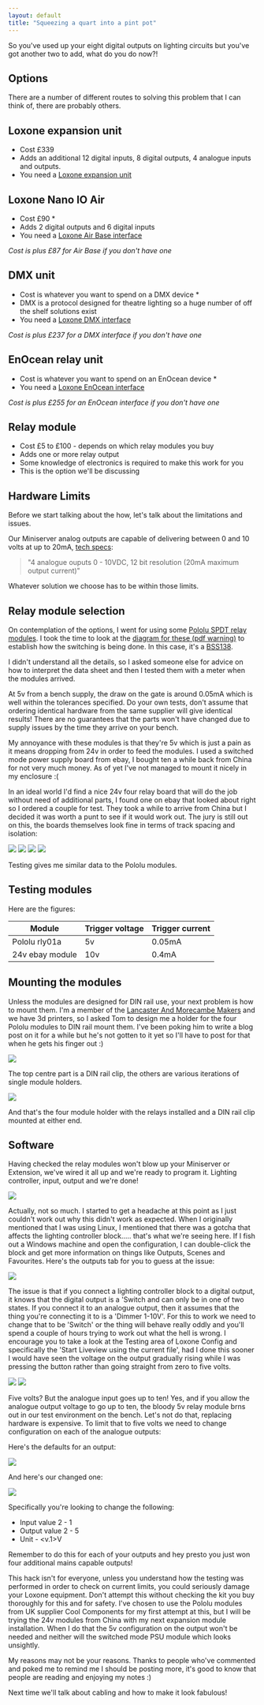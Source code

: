 ```yaml
---
layout: default
title: "Squeezing a quart into a pint pot"
---
```

So you've used up your eight digital outputs on lighting circuits but you've got another two to add, what do you do now?!</p>

## Options

There are a number of different routes to solving this problem that I can think of, there are probably others.

## Loxone expansion unit

* Cost £339
* Adds an additional 12 digital inputs, 8 digital outputs, 4 analogue inputs and outputs.
* You need a [Loxone expansion unit](http://shop.loxone.com/enuk/extension.html)

## Loxone Nano IO Air

* Cost £90 *
* Adds 2 digital outputs and 6 digital inputs
* You need a [Loxone Air Base interface](http://shop.loxone.com/enuk/air-base-extension.html)

*Cost is plus £87 for Air Base if you don't have one*

## DMX unit

* Cost is whatever you want to spend on a DMX device *
* DMX is a protocol designed for theatre lighting so a huge number of off the shelf solutions exist
* You need a [Loxone DMX interface](http://shop.loxone.com/enuk/dmx-extension.html)

*Cost is plus £237 for a DMX interface if you don't have one*

## EnOcean relay unit
* Cost is whatever you want to spend on an EnOcean device *
* You need a [Loxone EnOcean interface](http://shop.loxone.com/enuk/enocean-extension.html)

*Cost is plus £255 for an EnOcean interface if you don't have one*

## Relay module

* Cost £5 to £100 - depends on which relay modules you buy
* Adds one or more relay output
* Some knowledge of electronics is required to make this work for you
* This is the option we'll be discussing

## Hardware Limits

Before we start talking about the how, let's talk about the limitations and issues.

Our Miniserver analog outputs are capable of delivering between 0 and 10 volts at up to 20mA, [tech specs](http://www.loxone.com/enen/service/documentation/miniserver/miniserver-setup.html):

> "4 analogue ouputs 0 - 10VDC, 12 bit resolution (20mA maximum output current)"

Whatever solution we choose has to be within those limits.

## Relay module selection

On contemplation of the options, I went for using some [Pololu SPDT relay modules](https://www.coolcomponents.co.uk/basic-spdt-relay-carrier-with-5vdc-relay-assembled.html). I took the time to look at the [diagram for these (pdf warning)](https://www.pololu.com/file/0J618/pololu-basic-spdt-relay-carrier-schematic-diagram.pdf) to establish how the switching is being done. In this case, it's a [BSS138](https://www.pololu.com/file/0J620/BSS138-7-F.pdf).

I didn't understand all the details, so I asked someone else for advice on how to interpret the data sheet and then I tested them with a meter when the modules arrived.

At 5v from a bench supply, the draw on the gate is around 0.05mA which is well within the tolerances specified. Do your own tests, don't assume that ordering identical hardware from the same supplier will give identical results! There are no guarantees that the parts won't have changed due to supply issues by the time they arrive on your bench.

My annoyance with these modules is that they're 5v which is just a pain as it means dropping from 24v in order to feed the modules. I used a switched mode power supply board from ebay, I bought ten a while back from China for not very much money. As of yet I've not managed to mount it nicely in my enclosure :(

In an ideal world I'd find a nice 24v four relay board that will do the job without need of additional parts, I found one on ebay that looked about right so I ordered a couple for test. They took a while to arrive from China but I decided it was worth a punt to see if it would work out.  The jury is still out on this, the boards themselves look fine in terms of track spacing and isolation:

![](https://cdn.hackaday.io/images/2740631436715107136.jpg)
![](https://cdn.hackaday.io/images/2325281436715132206.jpg)
![](https://cdn.hackaday.io/images/8520411436715153449.jpg)
![](https://cdn.hackaday.io/images/3725581436715187529.jpg)

Testing gives me similar data to the Pololu modules.

## Testing modules

Here are the figures:

| Module | Trigger voltage | Trigger current |
| ------ | --------------- | --------------- |
| Pololu rly01a | 5v       | 0.05mA          |
| 24v ebay module | 10v    | 0.4mA           |

## Mounting the modules

Unless the modules are designed for DIN rail use, your next problem is how to mount them. I'm a member of the [Lancaster And Morecambe Makers](http://lamm.hackspace.org.uk/) and we have 3d printers, so I asked Tom to design me a holder for the four Pololu modules to DIN rail mount them. I've been poking him to write a blog post on it for a while but he's not gotten to it yet so I'll have to post for that when he gets his finger out :)

![](https://cdn.hackaday.io/images/9830951436715221616.jpg)

The top centre part is a DIN rail clip, the others are various iterations of single module holders.

![](https://cdn.hackaday.io/images/2002001436715245782.jpg)

And that's the four module holder with the relays installed and a DIN rail clip mounted at either end.

## Software

Having checked the relay modules won't blow up your Miniserver or Extension, we've wired it all up and we're ready to program it. Lighting controller, input, output and we're done!

![](https://cdn.hackaday.io/images/7449481436715265155.png)

Actually, not so much. I started to get a headache at this point as I just couldn't work out why this didn't work as expected. When I originally mentioned that I was using Linux, I mentioned that there was a gotcha that affects the lighting controller block..... that's what we're seeing here. If I fish out a Windows machine and open the configuration, I can double-click the block and get more information on things like Outputs, Scenes and Favourites. Here's the outputs tab for you to guess at the issue:

![](https://cdn.hackaday.io/images/4289431436715277375.png)

The issue is that if you connect a lighting controller block to a digital output, it knows that the digital output is a 'Switch and can only be in one of two states. If you connect it to an analogue output, then it assumes that the thing you're connecting it to is a 'Dimmer 1-10V'. For this to work we need to change that to be 'Switch' or the thing will behave really oddly and you'll spend a couple of hours trying to work out what the hell is wrong. I encourage you to take a look at the Testing area of Loxone Config and specifically the 'Start Liveview using the current file', had I done this sooner I would have seen the voltage on the output gradually rising while I was pressing the button rather than going straight from zero to five volts.

![](https://cdn.hackaday.io/images/1346241436715289505.png)
![](https://cdn.hackaday.io/images/3427651436715299861.png)

Five volts? But the analogue input goes up to ten! Yes, and if you allow the analogue output voltage to go up to ten, the bloody 5v relay module brns out in our test environment on the bench. Let's not do that, replacing hardware is expensive. To limit that to five volts we need to change configuration on each of the analogue outputs:

Here's the defaults for an output:

![](https://cdn.hackaday.io/images/8102541436715313061.png)

And here's our changed one:

![](https://cdn.hackaday.io/images/9314991436715324881.png)

Specifically you're looking to change the following:

* Input value 2 - 1
* Output value 2 - 5
* Unit - <v.1>V

Remember to do this for each of your outputs and hey presto you just won four additional mains capable outputs!

This hack isn't for everyone, unless you understand how the testing was performed in order to check on current limits, you could seriously damage your Loxone equipment. Don't attempt this without checking the kit you buy thoroughly for this and for safety. I've chosen to use the Pololu modules from UK supplier Cool Components for my first attempt at this, but I will be trying the 24v modules from China with my next expansion module installation. When I do that the 5v configuration on the output won't be needed and neither will the switched mode PSU module which looks unsightly.

My reasons may not be your reasons. Thanks to people who've commented and poked me to remind me I should be posting more, it's good to know that people are reading and enjoying my notes :)

Next time we'll talk about cabling and how to make it look fabulous!
